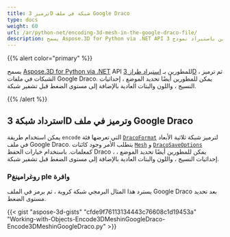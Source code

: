 ```yaml
---
title: ترميز 3D شبكة في ملف Google Draco
type: docs
weight: 60
url: /ar/python-net/encoding-3d-mesh-in-the-google-draco-file/
description: يسمح Aspose.3D for Python via .NET API للمطورين باستيراد نموذج 3D ، ثم ترميز الشبكات في ملفات Google Draco. يمكن للمطورين أيضًا تحديد الموضع ، إحداثيات النسيج ، واللون والبتات العادية بالإضافة إلى مستوى الضغط قبل تشفير شبكة.
---
```

{{% alert color="primary" %}}

يسمح [Aspose.3D for Python via .NET](https://products.aspose.com/3d/python-net/) API للمطورين بـ [استيراد طراز 3D](/3d/ar/net/create-and-read-an-existing-3d-scene/#createandreadanexisting3dscene-readinga3dscene) ، ثم ترميز الشبكات في ملفات Google Draco. يمكن للمطورين أيضًا تحديد الموضع ، إحداثيات النسيج ، واللون والبتات العادية بالإضافة إلى مستوى الضغط قبل تشفير شبكة.

{{% /alert %}}
##  **استرداد شبكة 3D وترميز في ملف Google Draco**
يمكن استخدام طريقة `encode` التي تعرضها فئة [`DracoFormat`](https://reference.aspose.com/net/3d/aspose.threed.formats/dracoformat) لترميز شبكة ثلاثية الأبعاد في ملف Google Draco. يتطلب الأمر وجود كائنات [`Mesh`](https://reference.aspose.com/net/3d/aspose.threed.entities/mesh) و [`DracoSaveOptions`](https://reference.aspose.com/net/3d/aspose.threed.formats.draco/dracosaveoptions) كمعلمات. باستخدام خيارات الحفظ Draco ، يمكن للمطورين أيضًا تحديد الموضع ، إحداثيات النسيج ، واللون والبتات العادية بالإضافة إلى مستوى الضغط قبل تشفير شبكة.
###  **Pروغرامينغ ple وافرة**
يسترد هذا المثال البرمجي شبكة كروية ، ثم يرمز في الملف Google Draco بعد تحديد مستوى الضغط.

{{< gist "aspose-3d-gists" "cfde9f76113134443c76608c1d19453a" "Working-with-Objects-Encode3DMeshinGoogleDraco-Encode3DMeshinGoogleDraco.py" >}}
